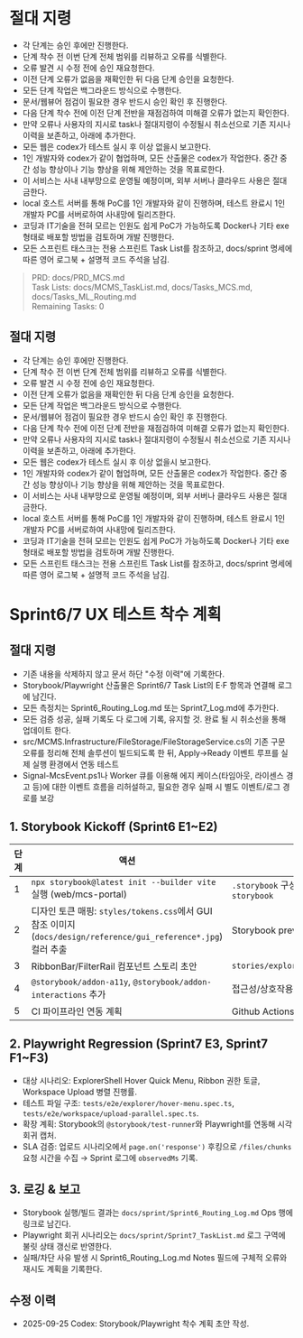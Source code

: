 # 절대 지령
- 각 단계는 승인 후에만 진행한다.
- 단계 착수 전 이번 단계 전체 범위를 리뷰하고 오류를 식별한다.
- 오류 발견 시 수정 전에 승인 재요청한다.
- 이전 단계 오류가 없음을 재확인한 뒤 다음 단계 승인을 요청한다.
- 모든 단계 작업은 백그라운드 방식으로 수행한다.
- 문서/웹뷰어 점검이 필요한 경우 반드시 승인 확인 후 진행한다.
- 다음 단계 착수 전에 이전 단계 전반을 재점검하여 미해결 오류가 없는지 확인한다.
- 만약 오류나 사용자의 지시로 task나 절대지령이 수정될시 취소선으로 기존 지시나 이력을 보존하고, 아래에 추가한다.
- 모든 웹은 codex가 테스트 실시 후 이상 없을시 보고한다.
- 1인 개발자와 codex가 같이 협업하며, 모든 산출물은 codex가 작업한다. 중간 중간 성능 향상이나 기능 향상을 위해 제안하는 것을 목표로한다.
- 이 서비스는 사내 내부망으로 운영될 예정이며, 외부 서버나 클라우드 사용은 절대 금한다.
- local 호스트 서버를 통해 PoC를 1인 개발자와 같이 진행하며, 테스트 완료시 1인 개발자 PC를 서버로하여 사내망에 릴리즈한다.
- 코딩과 IT기술을 전혀 모르는 인원도 쉽게 PoC가 가능하도록 Docker나 기타 exe 형태로 배포할 방법을 검토하며 개발 진행한다.
- 모든 스프린트 태스크는 전용 스프린트 Task List를 참조하고, docs/sprint 명세에 따른 영어 로그북 + 설명적 코드 주석을 남김.

> PRD: docs/PRD_MCS.md  
> Task Lists: docs/MCMS_TaskList.md, docs/Tasks_MCS.md, docs/Tasks_ML_Routing.md  
> Remaining Tasks: 0

## 절대 지령
- 각 단계는 승인 후에만 진행한다.
- 단계 착수 전 이번 단계 전체 범위를 리뷰하고 오류를 식별한다.
- 오류 발견 시 수정 전에 승인 재요청한다.
- 이전 단계 오류가 없음을 재확인한 뒤 다음 단계 승인을 요청한다.
- 모든 단계 작업은 백그라운드 방식으로 수행한다.
- 문서/웹뷰어 점검이 필요한 경우 반드시 승인 확인 후 진행한다.
- 다음 단계 착수 전에 이전 단계 전반을 재점검하여 미해결 오류가 없는지 확인한다.
- 만약 오류나 사용자의 지시로 task나 절대지령이 수정될시 취소선으로 기존 지시나 이력을 보존하고, 아래에 추가한다.
- 모든 웹은 codex가 테스트 실시 후 이상 없을시 보고한다.
- 1인 개발자와 codex가 같이 협업하며, 모든 산출물은 codex가 작업한다. 중간 중간 성능 향상이나 기능 향상을 위해 제안하는 것을 목표로한다.
- 이 서비스는 사내 내부망으로 운영될 예정이며, 외부 서버나 클라우드 사용은 절대 금한다.
- local 호스트 서버를 통해 PoC를 1인 개발자와 같이 진행하며, 테스트 완료시 1인 개발자 PC를 서버로하여 사내망에 릴리즈한다.
- 코딩과 IT기술을 전혀 모르는 인원도 쉽게 PoC가 가능하도록 Docker나 기타 exe 형태로 배포할 방법을 검토하며 개발 진행한다.
- 모든 스프린트 태스크는 전용 스프린트 Task List를 참조하고, docs/sprint 명세에 따른 영어 로그북 + 설명적 코드 주석을 남김.
# Sprint6/7 UX 테스트 착수 계획
## 절대 지령
- 기존 내용을 삭제하지 않고 문서 하단 "수정 이력"에 기록한다.
- Storybook/Playwright 산출물은 Sprint6/7 Task List의 E·F 항목과 연결해 로그에 남긴다.
- 모든 측정치는 Sprint6_Routing_Log.md 또는 Sprint7_Log.md에 추가한다.
- 모든 검증 성공, 실패 기록도 다 로그에 기록, 유지할 것. 완료 될 시 취소선을 통해 업데이트 한다.
- src/MCMS.Infrastructure/FileStorage/FileStorageService.cs의 기존 구문 오류를 정리해 전체 솔루션이 빌드되도록 한 뒤, Apply→Ready 이벤트 루프를 실제 실행 환경에서 연동 테스트
- Signal-McsEvent.ps1나 Worker 큐를 이용해 에지 케이스(타임아웃, 라이센스 경고 등)에 대한 이벤트 흐름을 리허설하고, 필요한 경우 실패 시 별도 이벤트/로그 경로를 보강

## 1. Storybook Kickoff (Sprint6 E1~E2)
| 단계 | 액션 | 산출물 |
|------|------|---------|
| 1 | `npx storybook@latest init --builder vite` 실행 (web/mcs-portal) | `.storybook` 구성, package.json script `storybook` |
| 2 | 디자인 토큰 매핑: `styles/tokens.css`에서 GUI 참조 이미지(`docs/design/reference/gui_reference*.jpg`) 컬러 추출 | Storybook preview.ts 스타일 주입 |
| 3 | RibbonBar/FilterRail 컴포넌트 스토리 초안 | `stories/explorer/RibbonBar.stories.tsx` |
| 4 | `@storybook/addon-a11y`, `@storybook/addon-interactions` 추가 | 접근성/상호작용 패널 |
| 5 | CI 파이프라인 연동 계획 | Github Actions `storybook-build` 잡 초안 |

## 2. Playwright Regression (Sprint7 E3, Sprint7 F1~F3)
- 대상 시나리오: ExplorerShell Hover Quick Menu, Ribbon 권한 토글, Workspace Upload 병렬 진행률.
- 테스트 파일 구조: `tests/e2e/explorer/hover-menu.spec.ts`, `tests/e2e/workspace/upload-parallel.spec.ts`.
- 확장 계획: Storybook의 `@storybook/test-runner`와 Playwright를 연동해 시각 회귀 캡처.
- SLA 검증: 업로드 시나리오에서 `page.on('response')` 후킹으로 `/files/chunks` 요청 시간을 수집 → Sprint 로그에 `observedMs` 기록.

## 3. 로깅 & 보고
- Storybook 실행/빌드 결과는 `docs/sprint/Sprint6_Routing_Log.md` Ops 행에 링크로 남긴다.
- Playwright 회귀 시나리오는 `docs/sprint/Sprint7_TaskList.md` 로그 구역에 불릿 상태 갱신로 반영한다.
- 실패/차단 사유 발생 시 Sprint6_Routing_Log.md Notes 필드에 구체적 오류와 재시도 계획을 기록한다.

## 수정 이력
- 2025-09-25 Codex: Storybook/Playwright 착수 계획 초안 작성.

